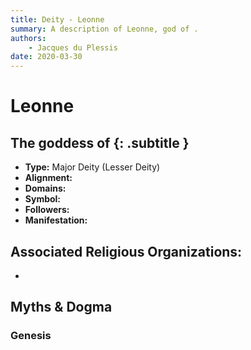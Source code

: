 ```yaml
---
title: Deity - Leonne
summary: A description of Leonne, god of .
authors:
    - Jacques du Plessis
date: 2020-03-30
---
```

# Leonne
## The goddess of {: .subtitle }

* **Type:** Major Deity (Lesser Deity)
* **Alignment:** 
* **Domains:** 
* **Symbol:** 
* **Followers:** 
* **Manifestation:**  

## Associated Religious Organizations:
* 

## Myths & Dogma
### Genesis